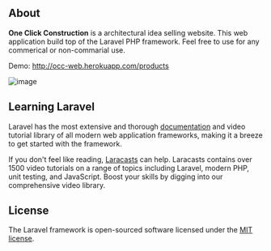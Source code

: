 ## About

**One Click Construction** is a architectural idea selling website. This web application build top of the Laravel PHP framework. 
Feel free to use for any commerical or non-commarial use.

Demo: http://occ-web.herokuapp.com/products

![image](https://user-images.githubusercontent.com/24244523/120902116-2da4d480-c65c-11eb-9da0-5b7ba4e0346f.png)


## Learning Laravel

Laravel has the most extensive and thorough [documentation](https://laravel.com/docs) and video tutorial library of all modern web application frameworks, making it a breeze to get started with the framework.

If you don't feel like reading, [Laracasts](https://laracasts.com) can help. Laracasts contains over 1500 video tutorials on a range of topics including Laravel, modern PHP, unit testing, and JavaScript. Boost your skills by digging into our comprehensive video library.

## License

The Laravel framework is open-sourced software licensed under the [MIT license](https://opensource.org/licenses/MIT).
